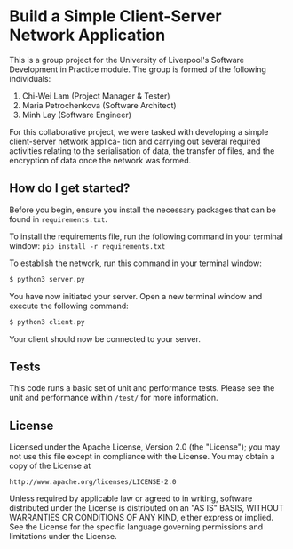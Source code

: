 # Build a Simple Client-Server Network Application

This is a group project for the University of Liverpool's Software Development
in Practice module. The group is formed of the following individuals:

1. Chi-Wei Lam (Project Manager & Tester)
2. Maria Petrochenkova (Software Architect)
3. Minh Lay (Software Engineer)

For this collaborative project, we were tasked with developing a simple client-server network applica-
tion and carrying out several required activities relating to the serialisation of data, the transfer of files,
and the encryption of data once the network was formed. 


## How do I get started?

Before you begin, ensure you install the necessary packages that can be
found in `requirements.txt`.

To install the requirements file, run the following command in your terminal window: `pip install -r requirements.txt`

To establish the network, run this command in your terminal window:

```bash
$ python3 server.py
```

You have now initiated your server. Open a new terminal window and execute the
following command:

```bash
$ python3 client.py
```

Your client should now be connected to your server.


## Tests

This code runs a basic set of unit and performance tests. Please see the
unit and performance within `/test/` for more information. 


## License

Licensed under the Apache License, Version 2.0 (the "License");
you may not use this file except in compliance with the License.
You may obtain a copy of the License at

    http://www.apache.org/licenses/LICENSE-2.0

Unless required by applicable law or agreed to in writing, software
distributed under the License is distributed on an "AS IS" BASIS,
WITHOUT WARRANTIES OR CONDITIONS OF ANY KIND, either express or implied.
See the License for the specific language governing permissions and
limitations under the License.
